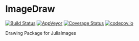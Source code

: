 # ImageDraw

[![Build Status](https://travis-ci.org/JuliaImages/ImageDraw.jl.svg?branch=master)](https://travis-ci.org/JuliaImages/ImageDraw.jl)
[![AppVeyor](https://ci.appveyor.com/api/projects/status/g3yvc940lq6n3e6j?svg=true)](https://ci.appveyor.com/project/Evizero/imagedraw-jl)
[![Coverage Status](https://coveralls.io/repos/JuliaImages/ImageDraw.jl/badge.svg?branch=master&service=github)](https://coveralls.io/github/JuliaImages/ImageDraw.jl?branch=master)
[![codecov.io](http://codecov.io/github/JuliaImages/ImageDraw.jl/coverage.svg?branch=master)](http://codecov.io/github/JuliaImages/ImageDraw.jl?branch=master)

Drawing Package for JuliaImages
